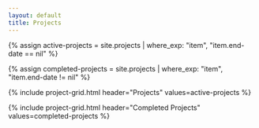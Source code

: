 ```yaml
---
layout: default
title: Projects
---
```


{% assign active-projects = site.projects | where_exp: "item", "item.end-date == nil" %}

{% assign completed-projects = site.projects | where_exp: "item", "item.end-date != nil" %}

{% include project-grid.html header="Projects" values=active-projects %}

{% include project-grid.html header="Completed Projects" values=completed-projects %}